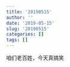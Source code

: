 ```yaml
---
title: '20190515'
author: ''
date: '2019-05-15'
slug: '20190515'
categories: []
tags: []
---
```


咱们老百姓，今天真搞笑
